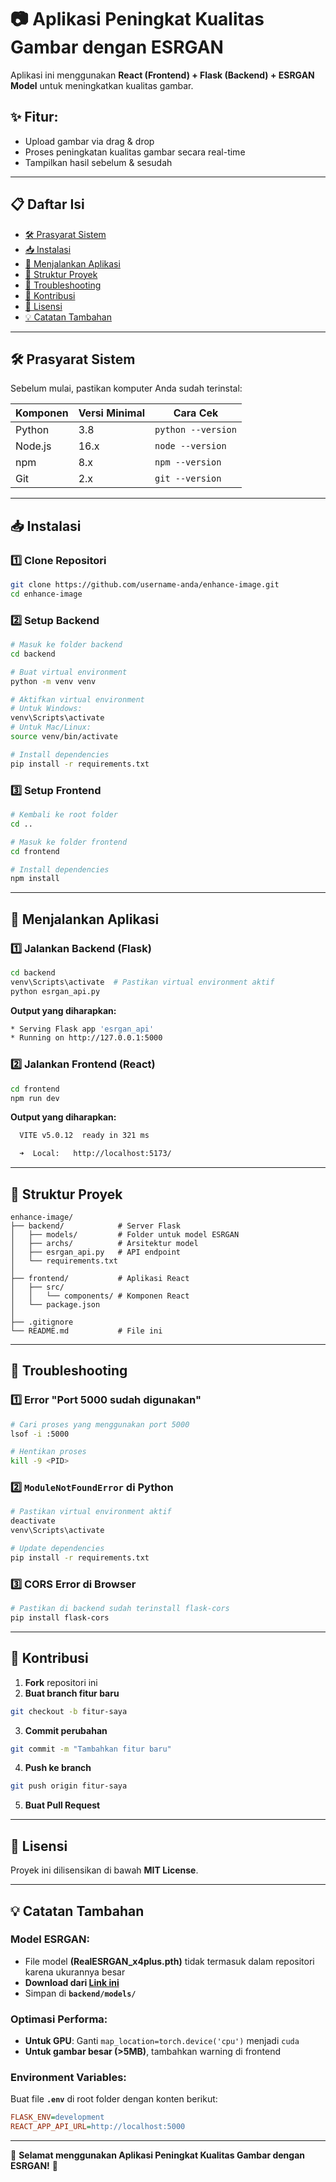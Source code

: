 # 📷 Aplikasi Peningkat Kualitas Gambar dengan ESRGAN

Aplikasi ini menggunakan **React (Frontend) + Flask (Backend) + ESRGAN Model** untuk meningkatkan kualitas gambar.

## ✨ Fitur:
- Upload gambar via drag & drop
- Proses peningkatan kualitas gambar secara real-time
- Tampilkan hasil sebelum & sesudah

---

## 📋 Daftar Isi
- [🛠️ Prasyarat Sistem](#-prasyarat-sistem)
- [📥 Instalasi](#-instalasi)
- [🚀 Menjalankan Aplikasi](#-menjalankan-aplikasi)
- [📂 Struktur Proyek](#-struktur-proyek)
- [🔧 Troubleshooting](#-troubleshooting)
- [🤝 Kontribusi](#-kontribusi)
- [📜 Lisensi](#-lisensi)
- [💡 Catatan Tambahan](#-catatan-tambahan)

---

## 🛠️ Prasyarat Sistem
Sebelum mulai, pastikan komputer Anda sudah terinstal:

| Komponen | Versi Minimal | Cara Cek |
|----------|--------------|----------|
| Python   | 3.8          | `python --version` |
| Node.js  | 16.x         | `node --version` |
| npm      | 8.x          | `npm --version` |
| Git      | 2.x          | `git --version` |

---

## 📥 Instalasi

### 1️⃣ Clone Repositori
```bash
git clone https://github.com/username-anda/enhance-image.git
cd enhance-image
```

### 2️⃣ Setup Backend
```bash
# Masuk ke folder backend
cd backend

# Buat virtual environment
python -m venv venv

# Aktifkan virtual environment
# Untuk Windows:
venv\Scripts\activate
# Untuk Mac/Linux:
source venv/bin/activate

# Install dependencies
pip install -r requirements.txt
```

### 3️⃣ Setup Frontend
```bash
# Kembali ke root folder
cd ..

# Masuk ke folder frontend
cd frontend

# Install dependencies
npm install
```

---

## 🚀 Menjalankan Aplikasi

### 1️⃣ Jalankan Backend (Flask)
```bash
cd backend
venv\Scripts\activate  # Pastikan virtual environment aktif
python esrgan_api.py
```
**Output yang diharapkan:**
```bash
* Serving Flask app 'esrgan_api'
* Running on http://127.0.0.1:5000
```

### 2️⃣ Jalankan Frontend (React)
```bash
cd frontend
npm run dev
```
**Output yang diharapkan:**
```bash
  VITE v5.0.12  ready in 321 ms

  ➜  Local:   http://localhost:5173/
```

---

## 📂 Struktur Proyek
```
enhance-image/
├── backend/            # Server Flask
│   ├── models/         # Folder untuk model ESRGAN
│   ├── archs/          # Arsitektur model
│   ├── esrgan_api.py   # API endpoint
│   └── requirements.txt
│
├── frontend/           # Aplikasi React
│   ├── src/
│   │   └── components/ # Komponen React
│   └── package.json
│
├── .gitignore
└── README.md           # File ini
```

---

## 🔧 Troubleshooting

### 1️⃣ Error "Port 5000 sudah digunakan"
```bash
# Cari proses yang menggunakan port 5000
lsof -i :5000

# Hentikan proses
kill -9 <PID>
```

### 2️⃣ `ModuleNotFoundError` di Python
```bash
# Pastikan virtual environment aktif
deactivate
venv\Scripts\activate

# Update dependencies
pip install -r requirements.txt
```

### 3️⃣ CORS Error di Browser
```bash
# Pastikan di backend sudah terinstall flask-cors
pip install flask-cors
```

---

## 🤝 Kontribusi
1. **Fork** repositori ini
2. **Buat branch fitur baru**
```bash
git checkout -b fitur-saya
```
3. **Commit perubahan**
```bash
git commit -m "Tambahkan fitur baru"
```
4. **Push ke branch**
```bash
git push origin fitur-saya
```
5. **Buat Pull Request**

---

## 📜 Lisensi
Proyek ini dilisensikan di bawah **MIT License**.

---

## 💡 Catatan Tambahan

### **Model ESRGAN**:
- File model **(RealESRGAN_x4plus.pth)** tidak termasuk dalam repositori karena ukurannya besar
- **Download dari [Link ini](#)**
- Simpan di **`backend/models/`**

### **Optimasi Performa**:
- **Untuk GPU**: Ganti `map_location=torch.device('cpu')` menjadi `cuda`
- **Untuk gambar besar (>5MB)**, tambahkan warning di frontend

### **Environment Variables**:
Buat file **`.env`** di root folder dengan konten berikut:
```ini
FLASK_ENV=development
REACT_APP_API_URL=http://localhost:5000
```

---

🚀 **Selamat menggunakan Aplikasi Peningkat Kualitas Gambar dengan ESRGAN!** 🎉
